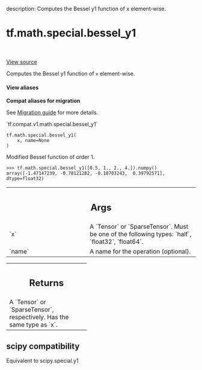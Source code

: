 description: Computes the Bessel y1 function of x element-wise.

<div itemscope itemtype="http://developers.google.com/ReferenceObject">
<meta itemprop="name" content="tf.math.special.bessel_y1" />
<meta itemprop="path" content="Stable" />
</div>

# tf.math.special.bessel_y1

<!-- Insert buttons and diff -->

<table class="tfo-notebook-buttons tfo-api nocontent" align="left">

</table>

<a target="_blank" href="/code/stable/tensorflow/python/ops/special_math_ops.py">View source</a>



Computes the Bessel y1 function of `x` element-wise.

<section class="expandable">
  <h4 class="showalways">View aliases</h4>
  <p>
<b>Compat aliases for migration</b>
<p>See
<a href="https://www.tensorflow.org/guide/migrate">Migration guide</a> for
more details.</p>
<p>`tf.compat.v1.math.special.bessel_y1`</p>
</p>
</section>

<pre class="devsite-click-to-copy prettyprint lang-py tfo-signature-link">
<code>tf.math.special.bessel_y1(
    x, name=None
)
</code></pre>



<!-- Placeholder for "Used in" -->

Modified Bessel function of order 1.

```
>>> tf.math.special.bessel_y1([0.5, 1., 2., 4.]).numpy()
array([-1.47147239, -0.78121282, -0.10703243,  0.39792571], dtype=float32)
```

<!-- Tabular view -->
 <table class="responsive fixed orange">
<colgroup><col width="214px"><col></colgroup>
<tr><th colspan="2"><h2 class="add-link">Args</h2></th></tr>

<tr>
<td>
`x`
</td>
<td>
A `Tensor` or `SparseTensor`. Must be one of the following types: `half`,
`float32`, `float64`.
</td>
</tr><tr>
<td>
`name`
</td>
<td>
A name for the operation (optional).
</td>
</tr>
</table>



<!-- Tabular view -->
 <table class="responsive fixed orange">
<colgroup><col width="214px"><col></colgroup>
<tr><th colspan="2"><h2 class="add-link">Returns</h2></th></tr>
<tr class="alt">
<td colspan="2">
A `Tensor` or `SparseTensor`, respectively. Has the same type as `x`.
</td>
</tr>

</table>




 <section><devsite-expandable expanded>
 <h2 class="showalways">scipy compatibility</h2>

Equivalent to scipy.special.y1


 </devsite-expandable></section>

